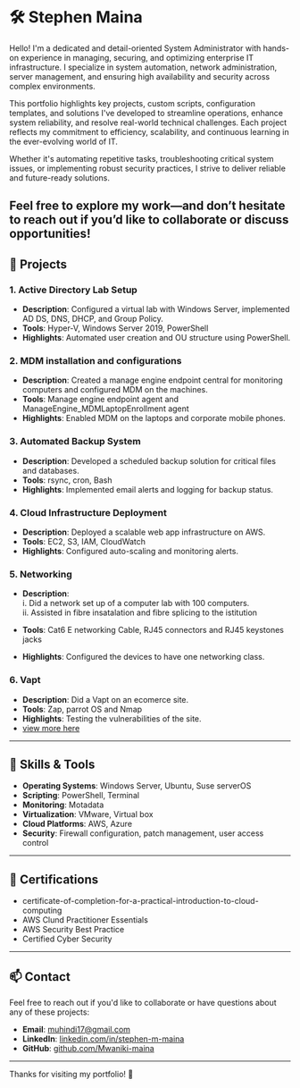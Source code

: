 # 🛠️ Stephen Maina 


Hello! I'm a dedicated and detail-oriented System Administrator with hands-on experience in managing, securing, and optimizing enterprise IT infrastructure. I specialize in system automation, network administration, server management, and ensuring high availability and security across complex environments.

This portfolio highlights key projects, custom scripts, configuration templates, and solutions I've developed to streamline operations, enhance system reliability, and resolve real-world technical challenges. Each project reflects my commitment to efficiency, scalability, and continuous learning in the ever-evolving world of IT.

Whether it's automating repetitive tasks, troubleshooting critical system issues, or implementing robust security practices, I strive to deliver reliable and future-ready solutions.

Feel free to explore my work—and don’t hesitate to reach out if you’d like to collaborate or discuss opportunities!
---

## 📂 Projects

### 1. Active Directory Lab Setup
- **Description**: Configured a virtual lab with Windows Server, implemented AD DS, DNS, DHCP, and Group Policy.
- **Tools**: Hyper-V, Windows Server 2019, PowerShell
- **Highlights**: Automated user creation and OU structure using PowerShell.

### 2. MDM installation and configurations
- **Description**: Created a manage engine endpoint central for monitoring computers and configured MDM on the machines.
- **Tools**: Manage engine endpoint agent and ManageEngine_MDMLaptopEnrollment agent
- **Highlights**: Enabled MDM on the laptops and corporate mobile phones.

### 3. Automated Backup System
- **Description**: Developed a scheduled backup solution for critical files and databases.
- **Tools**: rsync, cron, Bash
- **Highlights**: Implemented email alerts and logging for backup status.

### 4. Cloud Infrastructure Deployment
- **Description**: Deployed a scalable web app infrastructure on AWS.
- **Tools**: EC2, S3, IAM, CloudWatch
- **Highlights**: Configured auto-scaling and monitoring alerts.

### 5. Networking
- **Description**:  
                   i. Did a network set up of a computer lab with 100 computers.  
                   ii. Assisted in fibre insatalation and fibre splicing to the istitution
                   
- **Tools**: Cat6 E networking Cable, RJ45 connectors and RJ45 keystones jacks
- **Highlights**: Configured the devices to have one networking class.

 ### 6. Vapt
- **Description**: Did a Vapt on an ecomerce site.
- **Tools**: Zap, parrot OS and Nmap
- **Highlights**: Testing the vulnerabilities of the site.  
- [view more here](Vapt/Vapt.md)
---

## 🧰 Skills & Tools

- **Operating Systems**: Windows Server, Ubuntu, Suse serverOS  
- **Scripting**: PowerShell, Terminal  
- **Monitoring**: Motadata  
- **Virtualization**: VMware, Virtual box  
- **Cloud Platforms**: AWS, Azure  
- **Security**: Firewall configuration, patch management, user access control

---

## 📜 Certifications

- certificate-of-completion-for-a-practical-introduction-to-cloud-computing  
- AWS Clund Practitioner Essentials  
- AWS Security Best Practice
- Certified Cyber Security

---

## 📫 Contact

Feel free to reach out if you'd like to collaborate or have questions about any of these projects:

- **Email**: muhindi17@gmail.com  
- **LinkedIn**: [linkedin.com/in/stephen-m-maina](https://www.linkedin.com/in/stephen-m-maina)  
- **GitHub**: [github.com/Mwaniki-maina](https://github.com/Mwaniki-maina/Portfolio)

---

Thanks for visiting my portfolio! 🚀
